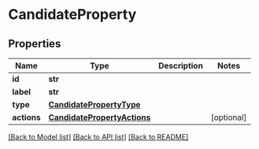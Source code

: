 # CandidateProperty

## Properties
Name | Type | Description | Notes
------------ | ------------- | ------------- | -------------
**id** | **str** |  | 
**label** | **str** |  | 
**type** | [**CandidatePropertyType**](CandidatePropertyType.md) |  | 
**actions** | [**CandidatePropertyActions**](CandidatePropertyActions.md) |  | [optional] 

[[Back to Model list]](../README.md#documentation-for-models) [[Back to API list]](../README.md#documentation-for-api-endpoints) [[Back to README]](../README.md)


